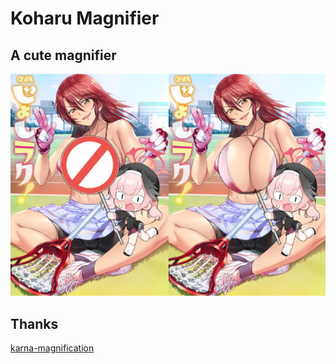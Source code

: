 # Koharu Magnifier
## A cute magnifier
![Screenshot](https://github.com/leeu8/Koharu-Magnifier/blob/main/Screenshot.jpg)
## Thanks
[karna-magnification](https://github.com/perevoznyk/karna-magnification)